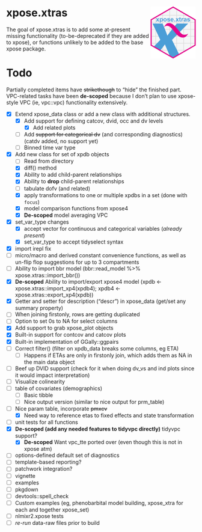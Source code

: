 
<!-- README.md is generated from README.Rmd. Please edit that file -->

# xpose.xtras <img src="man/figures/logo.png" align="right" height="139" alt="" />

<!-- badges: start -->
<!-- badges: end -->

The goal of xpose.xtras is to add some at-present missing functionality
(to-be-deprecated if they are added to xpose), or functions unlikely to
be added to the base xpose package.

# Todo

Partially completed items have ~~strikethough~~ to “hide” the finished
part. VPC-related tasks have been **de-scoped** because I don’t plan to
use xpose-style VPC (ie, vpc::vpc) functionality extensively.

- [x] Extend xpose_data class or add a new class with additional
  structures.
  - [x] Add support for defining catcov, dvid, occ and dv levels
    - [x] Add related plots
  - [ ] Add ~~support for categorical dv~~ (and corresponding
    diagnostics) (catdv added, no support yet)
  - [ ] Binned time var type
- [x] Add new class for set of xpdb objects
  - [ ] Read from directory
  - [x] diff() method
  - [x] Ability to add child-parent relationships
  - [x] Ability to **drop** child-parent relationships
  - [ ] tabulate dofv (and related)
  - [x] apply transformations to one or multiple xpdbs in a set (done
    with `focus`)
  - [x] model comparison functions from xpose4
  - [x] **De-scoped** model averaging VPC
- [x] set_var_type changes
  - [x] accept vector for continuous and categorical variables (*already
    present*)
  - [x] set_var_type to accept tidyselect syntax
- [x] import irepl fix
- [ ] micro/macro and derived constant convenience functions, as well as
  un-flip flop suggestions for up to 3 compartments
- [ ] Ability to import bbr model (bbr::read_model %\>%
  xpose.xtras::import_bbr())
- [x] **De-scoped** Ability to import/export xpose4 model (xpdb \<-
  xpose.xtras::import_xp4(xpdb4); xpdb4 \<-
  xpose.xtras::export_xp4(xpdb))
- [x] Getter and setter for description (“descr”) in xpose_data (get/set
  any summary property)
- [ ] When joining firstonly, rows are getting duplicated
- [ ] Option to set 0s to NA for select columns
- [x] Add support to grab xpose_plot objects
- [x] Built-in support for contcov and catcov plots
- [x] Built-in implementation of GGally::ggpairs
- [ ] Correct filter() (filter on xpdb_data breaks some columns, eg ETA)
  - [ ] Happens if ETAs are only in firstonly join, which adds them as
    NA in the main data object
- [ ] Beef up DVID support (check for it when doing dv_vs and ind plots
  since it would impact interpretation)
- [ ] Visualize colinearity
- [ ] table of covariates (demographics)
  - [ ] Basic tibble
  - [ ] Nice output version (similar to nice output for prm_table)
- [ ] Nice param table, incorporate ~~pmxcv~~
  - [x] Need way to reference etas to fixed effects and state
    transformation
- [ ] unit tests for all functions
- [x] **De-scoped (add any needed features to tidyvpc directly)**
  tidyvpc support?
  - [x] **De-scoped** Want vpc_tte ported over (even though this is not
    in xpose atm)
- [ ] options-defined default set of diagnostics
- [ ] template-based reporting?
- [ ] patchwork integration?
- [ ] vignette
- [ ] examples
- [ ] pkgdown
- [ ] devtools::spell_check
- [ ] Custom examples (eg, phenobarbital model building, xpose_xtra for
  each and together xpose_set)
- [ ] nlmixr2.xpose tests
- [ ] *re-run* data-raw files prior to build
